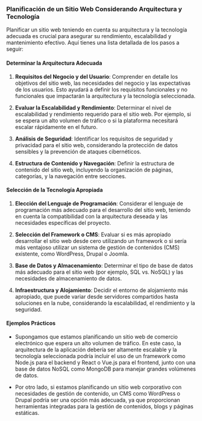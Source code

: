 ### Planificación de un Sitio Web Considerando Arquitectura y Tecnología

Planificar un sitio web teniendo en cuenta su arquitectura y la tecnología adecuada es crucial para asegurar su rendimiento, escalabilidad y mantenimiento efectivo. Aquí tienes una lista detallada de los pasos a seguir:

#### Determinar la Arquitectura Adecuada

1. **Requisitos del Negocio y del Usuario**: Comprender en detalle los objetivos del sitio web, las necesidades del negocio y las expectativas de los usuarios. Esto ayudará a definir los requisitos funcionales y no funcionales que impactarán la arquitectura y la tecnología seleccionada.

2. **Evaluar la Escalabilidad y Rendimiento**: Determinar el nivel de escalabilidad y rendimiento requerido para el sitio web. Por ejemplo, si se espera un alto volumen de tráfico o si la plataforma necesitará escalar rápidamente en el futuro.

3. **Análisis de Seguridad**: Identificar los requisitos de seguridad y privacidad para el sitio web, considerando la protección de datos sensibles y la prevención de ataques cibernéticos.

4. **Estructura de Contenido y Navegación**: Definir la estructura de contenido del sitio web, incluyendo la organización de páginas, categorías, y la navegación entre secciones.

#### Selección de la Tecnología Apropiada

1. **Elección del Lenguaje de Programación**: Considerar el lenguaje de programación más adecuado para el desarrollo del sitio web, teniendo en cuenta la compatibilidad con la arquitectura deseada y las necesidades específicas del proyecto.

2. **Selección del Framework o CMS**: Evaluar si es más apropiado desarrollar el sitio web desde cero utilizando un framework o si sería más ventajoso utilizar un sistema de gestión de contenidos (CMS) existente, como WordPress, Drupal o Joomla.

3. **Base de Datos y Almacenamiento**: Determinar el tipo de base de datos más adecuado para el sitio web (por ejemplo, SQL vs. NoSQL) y las necesidades de almacenamiento de datos.

4. **Infraestructura y Alojamiento**: Decidir el entorno de alojamiento más apropiado, que puede variar desde servidores compartidos hasta soluciones en la nube, considerando la escalabilidad, el rendimiento y la seguridad.

#### Ejemplos Prácticos

- Supongamos que estamos planificando un sitio web de comercio electrónico que espera un alto volumen de tráfico. En este caso, la arquitectura de la aplicación debería ser altamente escalable y la tecnología seleccionada podría incluir el uso de un framework como Node.js para el backend y React o Vue.js para el frontend, junto con una base de datos NoSQL como MongoDB para manejar grandes volúmenes de datos.

- Por otro lado, si estamos planificando un sitio web corporativo con necesidades de gestión de contenido, un CMS como WordPress o Drupal podría ser una opción más adecuada, ya que proporcionan herramientas integradas para la gestión de contenidos, blogs y páginas estáticas.

